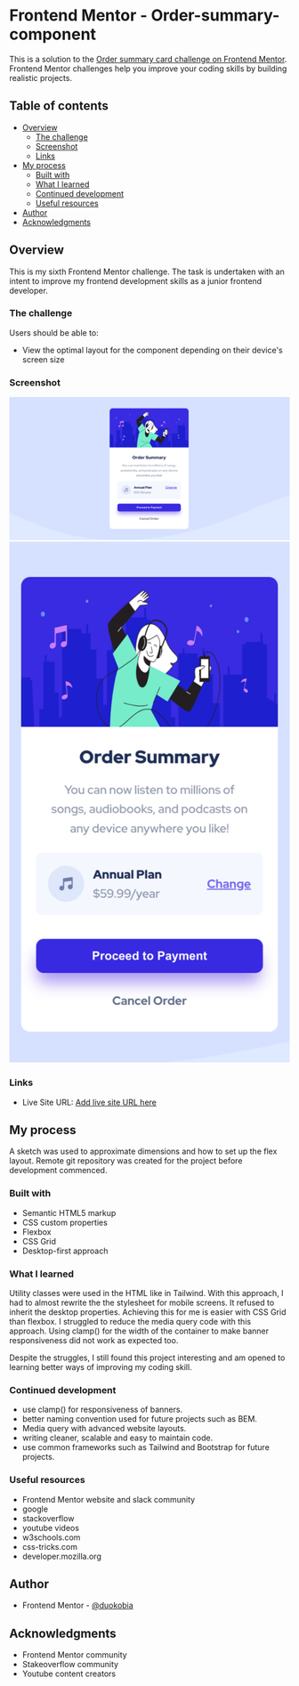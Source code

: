 
# Frontend Mentor - Order-summary-component


This is a solution to the [Order summary card challenge on Frontend Mentor](https://www.frontendmentor.io/challenges/order-summary-component-QlPmajDUj). Frontend Mentor challenges help you improve your coding skills by building realistic projects. 

## Table of contents

- [Overview](#overview)
  - [The challenge](#the-challenge)
  - [Screenshot](#screenshot)
  - [Links](#links)
- [My process](#my-process)
  - [Built with](#built-with)
  - [What I learned](#what-i-learned)
  - [Continued development](#continued-development)
  - [Useful resources](#useful-resources)
- [Author](#author)
- [Acknowledgments](#acknowledgments)


## Overview
This is my sixth Frontend Mentor challenge. The task is undertaken with an intent to improve my frontend development skills as a junior frontend developer.

### The challenge

Users should be able to:

- View the optimal layout for the component depending on their device's screen size

### Screenshot

![](./screenshots/osc-desktop.png)
![](./screenshots/osc-mobile.png)


### Links

- Live Site URL: [Add live site URL here](https://duokobia.github.io///)


## My process

A sketch was used to approximate dimensions and how to set up the flex layout. Remote git repository was created for the project before development commenced.


### Built with

- Semantic HTML5 markup
- CSS custom properties
- Flexbox
- CSS Grid
- Desktop-first approach 

### What I learned

Utility classes were used in the HTML like in Tailwind. With this approach, I had to almost rewrite the the stylesheet for mobile screens. It refused to inherit the desktop properties. Achieving this for me is easier with CSS Grid than flexbox. I struggled to reduce the media query code with this approach. Using clamp() for the width of the container to make banner responsiveness did not work as expected too. 

Despite the struggles, I still found this project interesting and am opened to learning better ways of improving my coding skill. 



### Continued development

- use clamp() for responsiveness of banners. 
- better naming convention used for future projects such as BEM.
- Media query with advanced website layouts.
- writing cleaner, scalable and easy to maintain code.
- use common frameworks such as Tailwind and Bootstrap for future projects.



### Useful resources

- Frontend Mentor website and slack community
- google
- stackoverflow
- youtube videos
- w3schools.com
- css-tricks.com
- developer.mozilla.org

## Author

- Frontend Mentor - [@duokobia](https://www.frontendmentor.io/profile/duokobia)

## Acknowledgments

- Frontend Mentor community
- Stakeoverflow community
- Youtube content creators




